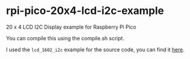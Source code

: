 # rpi-pico-20x4-lcd-i2c-example
20 x 4 LCD I2C Display example for Raspberry Pi Pico

You can compile this using the compile.sh script.

I used the `lcd_1602_i2c` example for the source code, you can find it [here](https://github.com/raspberrypi/pico-examples/tree/master/i2c/lcd_1602_i2c).
